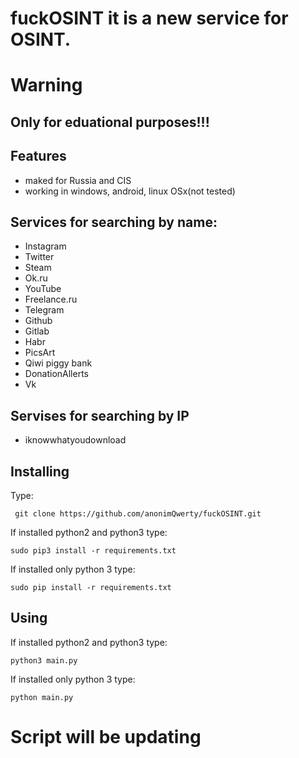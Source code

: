 # fuckOSINT it is a new service for OSINT.
# Warning 
## Only for eduational purposes!!!
## Features
 * maked for Russia and CIS
 * working in windows, android, linux OSx(not tested)
## Services for searching by name: 
 * Instagram
 * Twitter
 * Steam
 * Ok.ru
 * YouTube
 * Freelance.ru
 * Telegram
 * Github
 * Gitlab
 * Habr
 * PicsArt
 * Qiwi piggy bank
 * DonationAllerts
 * Vk
## Servises for searching by IP
* iknowwhatyoudownload

## Installing
Type:

 ``` git clone https://github.com/anonimQwerty/fuckOSINT.git```
 
 If installed python2 and python3 type:
 
 ```sudo pip3 install -r requirements.txt```
 
 If installed only python 3 type:
 
 ```sudo pip install -r requirements.txt```
 
## Using
If installed python2 and python3 type:

 ```python3 main.py```
 
 If installed only python 3 type:
 
 ```python main.py```
 
 # Script will be updating
